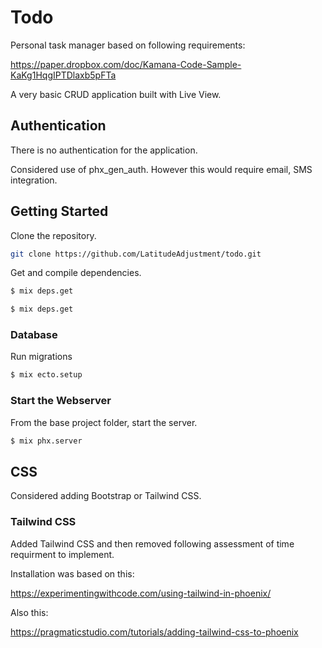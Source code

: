 # Todo

Personal task manager based on following requirements:

https://paper.dropbox.com/doc/Kamana-Code-Sample-KaKg1HqgIPTDlaxb5pFTa

A very basic CRUD application built with Live View.

## Authentication

There is no authentication for the application.

Considered use of phx_gen_auth.
However this would require email, SMS integration.

## Getting Started

Clone the repository.

```bash
git clone https://github.com/LatitudeAdjustment/todo.git
```

Get and compile dependencies.

```bash
$ mix deps.get
```

```bash
$ mix deps.get
```

### Database

Run migrations

```bash
$ mix ecto.setup
```

### Start the Webserver

From the base project folder, start the server.

```bash
$ mix phx.server
```

## CSS

Considered adding Bootstrap or Tailwind CSS.

### Tailwind CSS

Added Tailwind CSS and then removed following assessment of time requirment to implement.

Installation was based on this:

https://experimentingwithcode.com/using-tailwind-in-phoenix/

Also this:

https://pragmaticstudio.com/tutorials/adding-tailwind-css-to-phoenix


